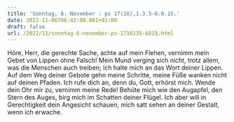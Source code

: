 ```yaml
---
title: 'Sonntag, 6. November : ps 17(16),1.3.5-6.8.15.'
date: 2022-11-06T06:42:00.001+01:00
draft: false
url: /2022/11/sonntag-6-november-ps-1716135-6815.html
---
```


Höre, Herr, die gerechte Sache, achte auf mein Flehen, vernimm mein Gebet von Lippen ohne Falsch! Mein Mund verging sich nicht, trotz allem, was die Menschen auch treiben; ich halte mich an das Wort deiner Lippen. Auf dem Weg deiner Gebote gehn meine Schritte, meine Füße wanken nicht auf deinen Pfaden. Ich rufe dich an, denn du, Gott, erhörst mich. Wende dein Ohr mir zu, vernimm meine Rede! Behüte mich wie den Augapfel, den Stern des Auges, birg mich im Schatten deiner Flügel. Ich aber will in Gerechtigkeit dein Angesicht schauen, mich satt sehen an deiner Gestalt, wenn ich erwache.